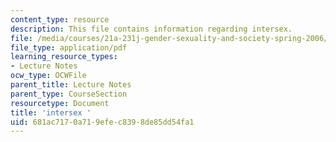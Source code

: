 ```yaml
---
content_type: resource
description: This file contains information regarding intersex.
file: /media/courses/21a-231j-gender-sexuality-and-society-spring-2006/681ac7170a719efec8398de85dd54fa1_MIT21A_213JS06_intersex.pdf
file_type: application/pdf
learning_resource_types:
- Lecture Notes
ocw_type: OCWFile
parent_title: Lecture Notes
parent_type: CourseSection
resourcetype: Document
title: 'intersex '
uid: 681ac717-0a71-9efe-c839-8de85dd54fa1
---
```

